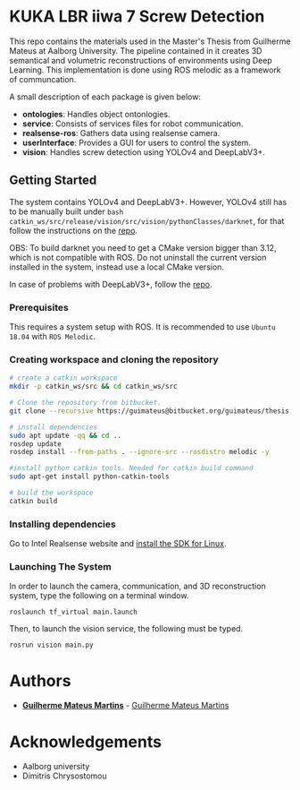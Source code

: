 # KUKA LBR iiwa 7 Screw Detection

This repo contains the materials used in the Master's Thesis from Guilherme Mateus at Aalborg University. The pipeline contained in it creates 3D semantical and volumetric reconstructions of environments using Deep Learning. This implementation is done using ROS melodic as a framework of communcation.

A small description of each package is given below:

  - **ontologies**: Handles object ontonlogies.
  - **service**: Consists of services files for robot communication.
  - **realsense-ros**: Gathers data using realsense camera.
  - **userInterface**: Provides a GUI for users to control the system.
  - **vision**: Handles screw detection using YOLOv4 and DeepLabV3+.

## Getting Started

The system contains YOLOv4 and DeepLabV3+. However, YOLOv4 still has to be manually built under ```bash catkin_ws/src/release/vision/src/vision/pythonClasses/darknet```, for that follow the instructions on the [repo](https://github.com/AlexeyAB/darknet).

OBS: To build darknet you need to get a CMake version bigger than 3.12, which is not compatible with ROS. Do not uninstall the current version installed in the system, instead use a local CMake version.


In case of problems with DeepLabV3+, follow the [repo](https://github.com/jfzhang95/pytorch-deeplab-xception).


### Prerequisites

This requires a system setup with ROS. It is recommended to use `Ubuntu 18.04` with `ROS Melodic`.

### Creating workspace and cloning the repository

```bash
# create a catkin workspace
mkdir -p catkin_ws/src && cd catkin_ws/src

# Clone the repository from bitbucket.
git clone --recursive https://guimateus@bitbucket.org/guimateus/thesis.git

# install dependencies
sudo apt update -qq && cd ..
rosdep update
rosdep install --from-paths . --ignore-src --rosdistro melodic -y

#install python catkin tools. Needed for catkin build command
sudo apt-get install python-catkin-tools

# build the workspace
catkin build
```

### Installing dependencies

Go to Intel Realsense website and [install the SDK for Linux](https://www.intelrealsense.com/developers/).


### Launching The System

In order to launch the camera, communication, and 3D reconstruction system, type the following on a terminal window.

```shell
roslaunch tf_virtual main.launch
```

Then, to launch the vision service, the following must be typed.

```shell
rosrun vision main.py
```

# Authors

* **[Guilherme Mateus Martins](mailto:gmateu16@student.aau.dk)**   - [Guilherme Mateus Martins](https://bitbucket.org/%7Bba72de4e-9cb6-4e73-89db-24d4d8f12fe7%7D/)

# Acknowledgements

* Aalborg university
* Dimitris Chrysostomou